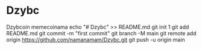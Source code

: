 # Dzybc
Dzybcoin memecoinama
echo "# Dzybc" >> README.md
git init 1
git add README.md
git commit -m "first commit"
git branch -M main
git remote add origin https://github.com/namanamam/Dzybc.git
git push -u origin main
